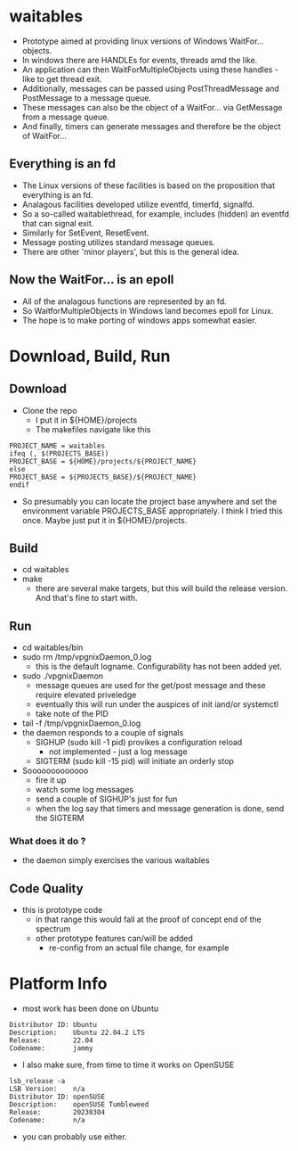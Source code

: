 # waitables
- Prototype aimed at providing linux versions of Windows WaitFor... objects.
- In windows there are HANDLEs for events, threads amd the like.
- An application can then WaitForMultipleObjects using these handles - like to get thread exit.
- Additionally, messages can be passed using PostThreadMessage and PostMessage to a message queue.
- These messages can also be the object of a WaitFor... via GetMessage from a message queue.
- And finally, timers can generate messages and therefore be the object of WaitFor...
## Everything is an fd
- The Linux versions of these facilities is based on the proposition that everything is an fd.
- Analagous facilities developed utilize eventfd, timerfd, signalfd.
- So a so-called waitablethread, for example, includes (hidden) an eventfd that can signal exit.
- Similarly for SetEvent, ResetEvent.
- Message posting utilizes standard message queues.
- There are other 'minor players', but this is the general idea.
## Now the WaitFor... is an epoll
- All of the analagous functions are represented by an fd.
- So WaitforMultipleObjects in Windows land becomes epoll for Linux.
- The hope is to make porting of windows apps somewhat easier.
# Download, Build, Run
## Download
- Clone the repo
  - I put it in ${HOME}/projects
  - The makefiles navigate like this
```
PROJECT_NAME = waitables
ifeq (, $(PROJECTS_BASE))
PROJECT_BASE = ${HOME}/projects/${PROJECT_NAME}
else
PROJECT_BASE = ${PROJECTS_BASE}/${PROJECT_NAME}
endif
```
  - So presumably you can locate the project base anywhere and set the environment variable PROJECTS_BASE appropriately. I think I tried this once. Maybe just put it in ${HOME}/projects.
## Build
- cd waitables
- make
  - there are several make targets, but this will build the release version. And that's fine to start with.
## Run
- cd waitables/bin
- sudo rm /tmp/vpgnixDaemon_0.log
  - this is the default logname. Configurability has not been added yet.
- sudo ./vpgnixDaemon
  - message queues are used for the get/post message and these require elevated priveledge
  - eventually this will run under the auspices of init iand/or systemctl
  - take note of the PID
- tail -f /tmp/vpgnixDaemon_0.log
- the daemon responds to a couple of signals
  - SIGHUP (sudo kill -1 pid) provikes a configuration reload
    - not implemented - just a log message
  - SIGTERM (sudo kill -15 pid) will initiate an orderly stop
- Sooooooooooooo
  - fire it up
  - watch some log messages
  - send a couple of SIGHUP's just for fun
  - when the log say that timers and message generation is done, send the SIGTERM
### What does it do ?
- the daemon simply exercises the various waitables
## Code Quality
- this is prototype code
  - in that range this would fall at the proof of concept end of the spectrum
  - other prototype features can/will be added
    - re-config from an actual file change, for example
# Platform Info
- most work has been done on Ubuntu
```lsb_release -a
Distributor ID: Ubuntu
Description:    Ubuntu 22.04.2 LTS
Release:        22.04
Codename:       jammy
```
- I also make sure, from time to time it works on OpenSUSE
```
lsb_release -a
LSB Version:    n/a
Distributor ID: openSUSE
Description:    openSUSE Tumbleweed
Release:        20230304
Codename:       n/a
```
- you can probably use either.
